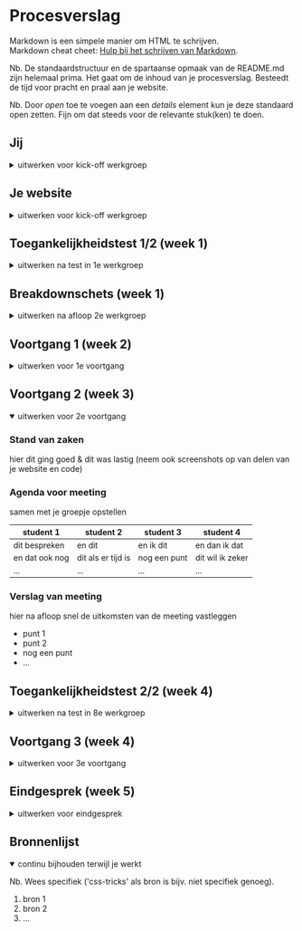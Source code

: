 # Procesverslag
Markdown is een simpele manier om HTML te schrijven.  
Markdown cheat cheet: [Hulp bij het schrijven van Markdown](https://github.com/adam-p/markdown-here/wiki/Markdown-Cheatsheet).

Nb. De standaardstructuur en de spartaanse opmaak van de README.md zijn helemaal prima. Het gaat om de inhoud van je procesverslag. Besteedt de tijd voor pracht en praal aan je website.

Nb. Door *open* toe te voegen aan een *details* element kun je deze standaard open zetten. Fijn om dat steeds voor de relevante stuk(ken) te doen.





## Jij

<details>
  <summary>uitwerken voor kick-off werkgroep</summary>

  ### Auteur:
  Martijn Kooijman

  #### Je startniveau:
  Rood

  #### Je focus:
  Responsiveness
 
</details>





## Je website

<details>
  <summary>uitwerken voor kick-off werkgroep</summary>

  ### Je opdracht:
  https://www.dunkin.nl/

  #### Screenshot(s) van de eerste pagina (small screen): 
  hier de naam van de pagina  
  <img src="readme-images/Dunkin1.png" width="375px" alt="omschrijving van de pagina">

  #### Screenshot(s) van de tweede pagina (small screen):
  hier de naam van de pagina  
  <img src="readme-images/Dunkin2.png" width="375px" alt="omschrijving van de pagina">
 
</details>



## Toegankelijkheidstest 1/2 (week 1)

<details>
  <summary>uitwerken na test in 1e werkgroep</summary>

  ### Bevindingen
  Lijst met je bevindingen die in de test naar voren kwamen:

  #### Screenreader
  Hier korte omschrijving (met indien nodig afbeeldingen)
  Ik ben met een screenreader door de website gegaan. Deze leest alle informatie voor. 


  #### Muis en Toetsenbord 
  


  #### Motoriek (shocks, elastiekjes)
  


  #### Visueel (brillen, contrast, kleurenblind, dark/light).
  Elke bril had zijn eigen unieke 'belemmering'. Hierdoor kreeg ik een indruk wat mensen met beperkt zicht ervaren als ze een website bezoeken.
  De eerste 
  

</details>



## Breakdownschets (week 1)

<details>
  <summary>uitwerken na afloop 2e werkgroep</summary>

  ### de hele pagina: 
  
  <img src="https://user-images.githubusercontent.com/118127943/203886476-e18aa12c-6652-4abe-b72e-325d0d80152c.png" width="375px" alt="breakdown van de hele pagina">
  <img src="https://user-images.githubusercontent.com/118127943/203886478-0cea0aab-11ea-478f-b5fd-5421f0a33c8b.png" width="375px" alt="breakdown van de hele pagina">
  <img src="https://user-images.githubusercontent.com/118127943/203886480-a1ee46c7-f7ee-4dd7-9dd3-7958bbd8c34f.png" width="375px" alt="breakdown van de hele pagina">
  <img src="https://user-images.githubusercontent.com/118127943/203886483-64efe994-4899-48ed-a4c5-eac636a25d8a.png" width="375px" alt="breakdown van de hele pagina">
  <img src="https://user-images.githubusercontent.com/118127943/203886487-bb86a87c-1f10-4a3d-8e3a-fac33abf367d.png" width="375px" alt="breakdown van de hele pagina">
  <img src="https://user-images.githubusercontent.com/118127943/203886488-18606721-89ee-4f5a-ab2b-73eb0ef3cc18.png" width="375px" alt="breakdown van de hele pagina">
  <img src="https://user-images.githubusercontent.com/118127943/203886490-e6e8dfc2-cda5-4021-bd44-864e9bfb1699.png" width="375px" alt="breakdown van de hele pagina">
  <img src="https://user-images.githubusercontent.com/118127943/203886473-c59f7f10-551e-497f-a0d8-b0937dcf4f6f.png" width="375px" alt="breakdown van de hele pagina">

  ### dynamisch deel (bijv menu): 
  <img src="https://user-images.githubusercontent.com/118127943/203887956-0940e2d8-cd3e-4711-b1d0-1cb144efffd5.png" width="375px" alt="breakdown van een dynamisch deel">
  
  ### wellicht nog een dynamisch deel (bijv filter): 
  <img src="readme-images/dummy-plaatje.jpg" width="375px" alt="breakdown van nog een dynamisch deel">

</details>





## Voortgang 1 (week 2)

<details>
  <summary>uitwerken voor 1e voortgang</summary>

  ### Stand van zaken
  hier dit ging goed & dit was lastig (neem ook screenshots op van delen van je website en code)


  ### Agenda voor meeting
  samen met je groepje opstellen

  | Martijn        | Jip          | Valena   |
  | ---            | ---                | ---          |
  | HTML Structuur presenteren | Voortgang met teamgenoten bespreken             | Ik wil bespreken over de grid van dropdown menu    |
  | Werking CSS ´order´ laten zien    | Planning van afgelopen weken | feedback van mijn team |
  | Positioning van plaatjes        | Hoe zijn jullie gestart?                | Eventuele tips          |
  | Eventuele tips van groepsgenoten        |                 |           |


  ### Verslag van meeting
  hier na afloop snel de uitkomsten van de meeting vastleggen

  Wij hebben elkaars werk bekeken en beoordeeld.

</details>





## Voortgang 2 (week 3)

<details open>
  <summary>uitwerken voor 2e voortgang</summary>

  ### Stand van zaken
  hier dit ging goed & dit was lastig (neem ook screenshots op van delen van je website en code)


  ### Agenda voor meeting
  samen met je groepje opstellen

  | student 1      | student 2          | student 3    | student 4        |
  | ---            | ---                | ---          | ---              |
  | dit bespreken  | en dit             | en ik dit    | en dan ik dat    |
  | en dat ook nog | dit als er tijd is | nog een punt | dit wil ik zeker |
  | ...            | ...                | ...          | ...              |


  ### Verslag van meeting
  hier na afloop snel de uitkomsten van de meeting vastleggen

  - punt 1
  - punt 2
  - nog een punt
- ...

</details>





## Toegankelijkheidstest 2/2 (week 4)

<details>
  <summary>uitwerken na test in 8e werkgroep</summary>

  ### Bevindingen
  Lijst met je bevindingen die in de test naar voren kwamen (geef ook aan wat er verbeterd is):

  #### Screenreader
  Hier korte omschrijving (met indien nodig afbeeldingen)

  Hier een omschrijving van hoe het opgelost kan worden (met indien nodig afbeeldingen)


  #### Muis en Toetsenbord 
  Hier korte omschrijving (met indien nodig afbeeldingen)

  Hier een omschrijving van hoe het opgelost kan worden (met indien nodig afbeeldingen)


  #### Motoriek (shocks, elastiekjes)
  Hier korte omschrijving (met indien nodig afbeeldingen)

  Hier een omschrijving van hoe het opgelost kan worden (met indien nodig afbeeldingen)


  #### Visueel (brillen, contrast, kleurenblind, dark/light). 
  Hier korte omschrijving (met indien nodig afbeeldingen)

  Hier een omschrijving van hoe het opgelost kan worden (met indien nodig afbeeldingen)

</details>





## Voortgang 3 (week 4)

<details>
  <summary>uitwerken voor 3e voortgang</summary>

  ### Stand van zaken
  hier dit ging goed & dit was lastig (neem ook screenshots op van delen van je website en code)


  ### Agenda voor meeting
  samen met je groepje opstellen

  | student 1      | student 2          | student 3    | student 4        |
  | ---            | ---                | ---          | ---              |
  | dit bespreken  | en dit             | en ik dit    | en dan ik dat    |
  | en dat ook nog | dit als er tijd is | nog een punt | dit wil ik zeker |
  | ...            | ...                | ...          | ...              |


  ### Verslag van meeting
  hier na afloop snel de uitkomsten van de meeting vastleggen

  - punt 1
  - punt 2
  - nog een punt
  - ...

</details>





## Eindgesprek (week 5)

<details>
  <summary>uitwerken voor eindgesprek</summary>

  ### Je uitkomst - karakteristiek screenshots:
  <img src="readme-images/dummy-plaatje.jpg" width="375px" alt="uitomst opdracht 1">


  ### Dit ging goed/Heb ik geleerd: 
  Korte omschrijving met plaatjes

  <img src="readme-images/dummy-plaatje.jpg" width="375px" alt="top">


  ### Dit was lastig/Is niet gelukt:
  Korte omschrijving met plaatjes

  <img src="readme-images/dummy-plaatje.jpg" width="375px" alt="bummer">
</details>





## Bronnenlijst

<details open>
  <summary>continu bijhouden terwijl je werkt</summary>

  Nb. Wees specifiek ('css-tricks' als bron is bijv. niet specifiek genoeg).

  1. bron 1
  2. bron 2
  3. ...

</details>
